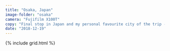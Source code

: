 ```yaml
---
title: "Osaka, Japan"
image-folder: "osaka"
camera: "Fujifilm X100T"
copy: "Final stop in Japan and my personal favourite city of the trip - organised chaos at its best!"
date: "2018-12-19"
---
```


{% include grid.html %}